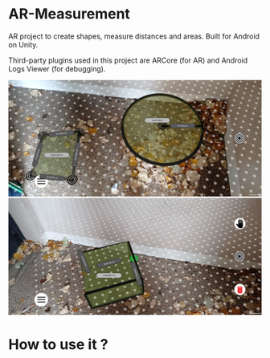 # AR-Measurement
AR project to create shapes, measure distances and areas. Built for Android on Unity.

Third-party plugins used in this project are ARCore (for AR) and Android Logs Viewer (for debugging).



![alt text](https://github.com/LucasSecret/AR-Measurement/blob/master/Assets/Images/1636709612801.jpg)
![alt text](https://github.com/LucasSecret/AR-Measurement/blob/master/Assets/Images/1636709612834.jpg)
# How to use it ?

